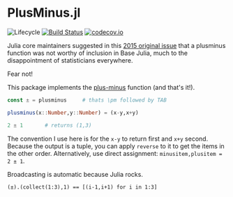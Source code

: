 # PlusMinus.jl

![Lifecycle](https://img.shields.io/badge/lifecycle-experimental-orange.svg)<!--
![Lifecycle](https://img.shields.io/badge/lifecycle-maturing-blue.svg)
![Lifecycle](https://img.shields.io/badge/lifecycle-stable-green.svg)
![Lifecycle](https://img.shields.io/badge/lifecycle-retired-orange.svg)
![Lifecycle](https://img.shields.io/badge/lifecycle-archived-red.svg)
![Lifecycle](https://img.shields.io/badge/lifecycle-dormant-blue.svg) -->
[![Build Status](https://travis-ci.com/tbeason/PlusMinus.jl.svg?branch=master)](https://travis-ci.com/tbeason/PlusMinus.jl)
[![codecov.io](http://codecov.io/github/tbeason/PlusMinus.jl/coverage.svg?branch=master)](http://codecov.io/github/tbeason/PlusMinus.jl?branch=master)
<!--
[![Documentation](https://img.shields.io/badge/docs-stable-blue.svg)](https://tbeason.github.io/PlusMinus.jl/stable)
[![Documentation](https://img.shields.io/badge/docs-master-blue.svg)](https://tbeason.github.io/PlusMinus.jl/dev)
-->



Julia core maintainers suggested in this [2015 original issue](https://github.com/JuliaLang/julia/issues/14498) that a plusminus function was not worthy of inclusion in Base Julia, much to the disappointment of statisticians everywhere.

Fear not!

This package implements the [plus-minus](https://en.wiktionary.org/wiki/plus-minus_sign) function (and that's it!).

```julia
const ± = plusminus     # thats \pm followed by TAB

plusminus(x::Number,y::Number) = (x-y,x+y)

2 ± 1       # returns (1,3)
```

The convention I use here is for the `x-y` to return first and `x+y` second. Because the output is a tuple, you can apply `reverse` to it to get the items in the other order. Alternatively, use direct assignment: `minusitem,plusitem = 2 ± 1`.

Broadcasting is automatic because Julia rocks.

```
(±).(collect(1:3),1) == [(i-1,i+1) for i in 1:3]
```